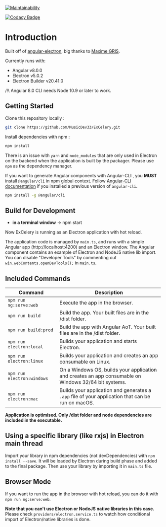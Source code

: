 [![Maintainability](https://api.codeclimate.com/v1/badges/d7724c0e23521306ece7/maintainability)](https://codeclimate.com/github/MusicDev33/ExCelery/maintainability)

[![Codacy Badge](https://api.codacy.com/project/badge/Grade/1652a86dfd2f4826bd54dadaf3c6e779)](https://www.codacy.com/app/SM1/ExCelery?utm_source=github.com&amp;utm_medium=referral&amp;utm_content=MusicDev33/ExCelery&amp;utm_campaign=Badge_Grade)

# Introduction
Built off of [angular-electron](https://github.com/maximegris/angular-electron.git), big thanks to [Maxime GRIS](https://github.com/maximegris).

Currently runs with:

- Angular v8.0.0
- Electron v5.0.2
- Electron Builder v20.41.0

/!\ Angular 8.0 CLI needs Node 10.9 or later to work.

## Getting Started

Clone this repository locally :

``` bash
git clone https://github.com/MusicDev33/ExCelery.git
```

Install dependencies with npm :

``` bash
npm install
```

There is an issue with `yarn` and `node_modules` that are only used in Electron on the backend when the application is built by the packager. Please use `npm` as the dependency manager.


If you want to generate Angular components with Angular-CLI , you **MUST** install `@angular/cli` in npm global context. Follow [Angular-CLI documentation](https://github.com/angular/angular-cli) if you installed a previous version of `angular-cli`.

``` bash
npm install -g @angular/cli
```

## Build for Development

- **in a terminal window** -> npm start

Now ExCelery is running as an Electron application with hot reload.

The application code is managed by `main.ts`, and runs with a simple Angular app (http://localhost:4200) and an Electron window.
The Angular component contains an example of Electron and NodeJS native lib import.
You can disable "Developer Tools" by commenting out `win.webContents.openDevTools();` in `main.ts`.

## Included Commands

|Command|Description|
|--|--|
|`npm run ng:serve:web`| Execute the app in the browser. |
|`npm run build`| Build the app. Your built files are in the /dist folder. |
|`npm run build:prod`| Build the app with Angular AoT. Your built files are in the /dist folder. |
|`npm run electron:local`| Builds your application and starts Electron.
|`npm run electron:linux`| Builds your application and creates an app consumable on Linux. |
|`npm run electron:windows`| On a Windows OS, builds your application and creates an app consumable on Windows 32/64 bit systems. |
|`npm run electron:mac`|  Builds your application and generates a `.app` file of your application that can be run on macOS. |

**Application is optimised. Only /dist folder and node dependencies are included in the executable.**

## Using a specific library (like rxjs) in Electron main thread

Import your library in npm dependencies (not devDependencies) with `npm install --save`. It will be loaded by Electron during build phase and added to the final package. Then use your library by importing it in `main.ts` file.

## Browser Mode

If you want to run the app in the browser with hot reload, you can do it with `npm run ng:serve:web`.

**Note that you can't use Electron or NodeJS native libraries in this case.**
Please check `providers/electron.service.ts` to watch how conditional import of Electron/native libraries is done.
